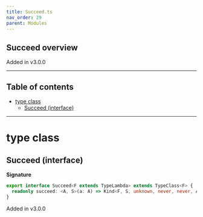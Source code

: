 ```yaml
---
title: Succeed.ts
nav_order: 29
parent: Modules
---
```


## Succeed overview

Added in v3.0.0

---

<h2 class="text-delta">Table of contents</h2>

- [type class](#type-class)
  - [Succeed (interface)](#succeed-interface)

---

# type class

## Succeed (interface)

**Signature**

```ts
export interface Succeed<F extends TypeLambda> extends TypeClass<F> {
  readonly succeed: <A, S>(a: A) => Kind<F, S, unknown, never, never, A>
}
```

Added in v3.0.0
